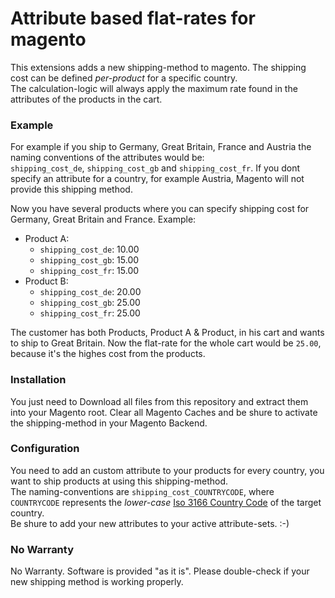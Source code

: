 Attribute based flat-rates for magento
======================================

This extensions adds a new shipping-method to magento. The shipping cost can be defined *per-product* for a specific country.  
The calculation-logic will always apply the maximum rate found in the attributes of the products in the cart.  

### Example
For example if you ship to Germany, Great Britain, France and Austria the naming conventions of the attributes would be:  
`shipping_cost_de`, `shipping_cost_gb` and `shipping_cost_fr`. If you dont specify an attribute for a country, for example Austria, Magento will not provide this shipping method.  
  
Now you have several products where you can specify shipping cost for Germany, Great Britain and France. Example:  
- Product A:
    - `shipping_cost_de`: 10.00
    - `shipping_cost_gb`: 15.00
    - `shipping_cost_fr`: 15.00
- Product B:
    - `shipping_cost_de`: 20.00
    - `shipping_cost_gb`: 25.00
    - `shipping_cost_fr`: 25.00

The customer has both Products,  Product A & Product, in his cart and wants to ship to Great Britain. Now the flat-rate for the whole cart would be `25.00`, because it's the highes cost from the products.

### Installation
You just need to Download all files from this repository and extract them into your Magento root. Clear all Magento Caches and be shure to activate the shipping-method in your Magento Backend.

### Configuration
You need to add an custom attribute to your products for every country, you want to ship products at using this shipping-method.  
The naming-conventions are `shipping_cost_COUNTRYCODE`, where `COUNTRYCODE` represents the *lower-case* [Iso 3166 Country Code](http://www.iso.org/iso/country_codes/iso_3166_code_lists/country_names_and_code_elements.htm) of the target country.  
Be shure to add your new attributes to your active attribute-sets. :-)

### No Warranty
No Warranty. Software is provided "as it is". Please double-check if your new shipping method is working properly.
